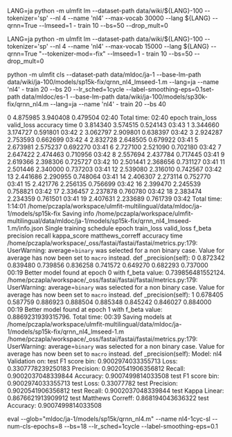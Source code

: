 LANG=ja
python -m ulmfit lm --dataset-path data/wiki/${LANG}-100 --tokenizer='sp' --nl 4 --name 'nl4' --max-vocab 30000 --lang ${LANG} --qrnn=True --lmseed=1 - train 10 --bs=50 --drop_mult=0

LANG=ja
python -m ulmfit lm --dataset-path data/wiki/${LANG}-100 --tokenizer='sp' --nl 4 --name 'nl4' --max-vocab 15000 --lang ${LANG} --qrnn=True "--tokenizer-mod=-fix" --lmseed=1 - train 10 --bs=50 --drop_mult=0

python -m ulmfit cls --dataset-path data/mldoc/ja-1 --base-lm-path data/wiki/ja-100/models/sp15k-fix/qrnn_nl4_lmseed-1.m  --lang=ja --name 'nl4' - train 20 --bs 20  --lr_sched=1cycle --label-smoothing-eps=0.1set-path data/mldoc/es-1 --base-lm-path data/wiki/ja-100/models/sp30k-fix/qrnn_nl4.m  --lang=ja --name 'nl4' - train 20 --bs 40 

0         4.875985    3.940408    0.479504  02:40
Total time: 02:40
epoch     train_loss  valid_loss  accuracy  time
0         3.814340    3.574515    0.524143  03:43
1         3.344660    3.174727    0.591801  03:42
2         3.062797    2.909801    0.638397  03:42
3         2.924287    2.753593    0.662699  03:42
4         2.832728    2.648505    0.679922  03:41
5         2.673981    2.575237    0.692270  03:41
6         2.727100    2.521090    0.702180  03:42
7         2.647422    2.474463    0.710956  03:42
8         2.557694    2.437784    0.717445  03:41
9         2.619366    2.398306    0.725727  03:42
10        2.501441    2.368656    0.731127  03:41
11        2.501446    2.340000    0.737203  03:41
12        2.539080    2.316010    0.742567  03:42
13        2.441686    2.290955    0.748064  03:41
14        2.406307    2.273114    0.752770  03:41
15        2.421776    2.256135    0.756699  03:42
16        2.399470    2.245539    0.758821  03:42
17        2.336457    2.237878    0.760780  03:42
18        2.383474    2.234359    0.761501  03:41
19        2.407631    2.233689    0.761739  03:42
Total time: 1:14:01
/home/pczapla/workspace/ulmfit-multilingual/data/mldoc/ja-1/models/sp15k-fix
Saving info /home/pczapla/workspace/ulmfit-multilingual/data/mldoc/ja-1/models/sp15k-fix/qrnn_nl4_lmseed-1.m/info.json
Single training schedule
epoch     train_loss  valid_loss  f_beta    precision  recall    kappa_score  matthews_correff  accuracy  time
/home/pczapla/workspace/_oss/fastai/fastai/fastai/metrics.py:179: UserWarning: average=`binary` was selected for a non binary case. Value for average has now been set to `macro` instead.
  def _precision(self):
0         0.872342    0.839480    0.739856  0.836258   0.741572  0.649270     0.682293          0.737000  00:19
Better model found at epoch 0 with f_beta value: 0.739856481552124.
/home/pczapla/workspace/_oss/fastai/fastai/fastai/metrics.py:179: UserWarning: average=`binary` was selected for a non binary case. Value for average has now been set to `macro` instead.
  def _precision(self):
1         0.678405    0.587759    0.886923  0.888504   0.885348  0.845242     0.846027          0.884000  00:19
Better model found at epoch 1 with f_beta value: 0.8869231939315796.
Total time: 00:39
Saving models at /home/pczapla/workspace/ulmfit-multilingual/data/mldoc/ja-1/models/sp15k-fix/qrnn_nl4_lmseed-1.m
/home/pczapla/workspace/_oss/fastai/fastai/fastai/metrics.py:179: UserWarning: average=`binary` was selected for a non binary case. Value for average has now been set to `macro` instead.
  def _precision(self):
Model: nl4
Validation on: test
F1 score bin: 0.9002974033355713
Loss: 0.3307778239250183
Precision: 0.9020541906356812
Recall: 0.9002037048339844
Accuracy: 0.9007499814033508
test F1 score bin:     0.9002974033355713
test Loss:             0.33077782
test Precision:        0.9020541906356812
test Recall:           0.9002037048339844
test Kappa Linear:     0.8676621913909912
test Matthews Correff: 0.868194043636322
test Accuracy:         0.9007499814033508



eval --glob="mldoc/ja-1/models/sp15k/qrnn_nl4.m" --name nl4-1cyc-sl  --num-cls-epochs=8 --bs=18 --lr_sched=1cycle --label-smoothing-eps=0.1



